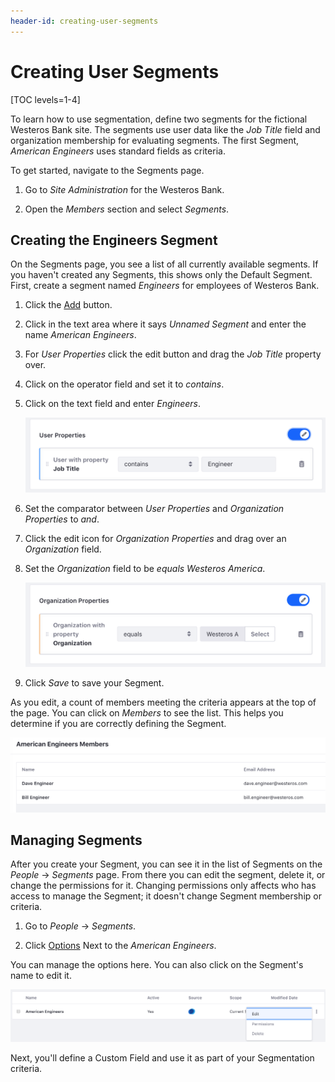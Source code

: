 ```yaml
---
header-id: creating-user-segments
---
```


# Creating User Segments

[TOC levels=1-4]

To learn how to use segmentation, define two segments for the fictional Westeros
Bank site. The segments use user data like the *Job Title* field and
organization membership for evaluating segments. The first Segment, *American
Engineers* uses standard fields as criteria.

To get started, navigate to the Segments page.

1.  Go to *Site Administration* for the Westeros Bank.

2.  Open the *Members* section and select *Segments*.

## Creating the Engineers Segment

On the Segments page, you see a list of all currently available segments. If you
haven't created any Segments, this shows only the Default Segment. First, create
a segment named *Engineers* for employees of Westeros Bank.

1.  Click the [Add](../../images/icon-add.png) button.

2.  Click in the text area where it says *Unnamed Segment* and enter the name 
    *American Engineers*.

3.  For *User Properties* click the edit button and drag the *Job Title* 
    property over.

4.  Click on the operator field and set it to *contains*.

5.  Click on the text field and enter *Engineers*.

    ![Figure 1: Setting the comparator to *contains* includes variations of "Engineer" like "Software Engineer" in the segment.](../../images/sp-set-date.png)

6.  Set the comparator between *User Properties* and *Organization Properties* to *and*.

7.  Click the edit icon for *Organization Properties* and drag over an
    *Organization* field.

8.  Set the *Organization* field to be *equals* *Westeros America*.

    ![Figure 2: You can prevent typos by directly selecting Organizations through the interface.](../../images/sp-select-orgs.png)

9.  Click *Save* to save your Segment.

As you edit, a count of members meeting the criteria appears at the top of the
page. You can click on *Members* to see the list. This helps you determine if
you are correctly defining the Segment.

![Figure 3: You can view the list of Segment members at any time.](../../images/sp-segment-members.png)

## Managing Segments

After you create your Segment, you can see it in the list of Segments on the 
*People* &rarr; *Segments* page. From there you can edit the segment, delete 
it, or change the permissions for it. Changing permissions only affects who has 
access to manage the Segment; it doesn't change Segment membership or criteria.

1.  Go to *People* &rarr; *Segments*.

2.  Click [Options](../../images/icon-options.png) Next to the *American 
    Engineers*.

You can manage the options here. You can also click on the Segment's name to
edit it.

![Figure 4: You can edit, delete or manage permissions from the options menu.](../../images/sp-options.png)

Next, you'll define a Custom Field and use it as part of your Segmentation 
criteria.
